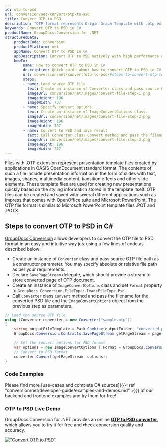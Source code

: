 ```yaml
---
id: otp-to-psd
url: conversion/net/convert/otp-to-psd
title: Convert OTP to PSD
description: "OTP format represents Origin Graph Template with .otp extension. Learn how to convert OTP to PSD file programmatically in C# language using GroupDocs.Conversion for .NET library."
keywords: Convert OTP to PSD in C#
productName: GroupDocs.Conversion for .NET
structuredData:
    productCode: conversion
    productPlatform: net
    appName: Convert OTP to PSD in C#
    appDescription: Convert OTP to PSD natively with high performance using C# language and server side GroupDocs.Conversion for .NET APIs, without the use of any software like Microsoft or Open Office.
    howTo:
        name: How to convert OTP to PSD in C# 
        description: Quick guide about how to convert OTP to PSD in C# with high performance and accuracy.
        url: conversion/net/convert/otp-to-psd/#steps-to-convert-otp-to-psd-in-c
        steps:
        - name: Load source OTP file 
          text: Create an instance of Converter class and pass source OTP file path as a constructor parameter. You may specify absolute or relative file path as per your requirements. 
          imageUrl: conversion/net/images/convert-file-step-1.png
          imageHeight: 196
          imageWidth: 737
        - name: Specify convert options 
          text: Create an instance of ImageConvertOptions class.
          imageUrl: conversion/net/images/convert-file-step-2.png
          imageHeight: 196
          imageWidth: 737
        - name: Convert to PSD and save result 
          text: Call Converter class Convert method and pass the filename for the converted HTML file and the ImageConvertOptions object from the previous step as parameters.
          imageUrl: conversion/net/images/convert-file-step-3.png
          imageHeight: 196
          imageWidth: 737
---
```


Files with .OTP extension represent presentation template files created by applications in OASIS OpenDocument standard format. The contents of such a file include presentation information in the form of slides with text, images, shapes, multimedia content, transition effects and other slide elements. These template files are used for creating new presentations quickly based on the styling information stored in the template itself. OTP files can be created and saved with several different applications such as Impress that comes with OpenOffice suite and Microsoft PowerPoint. The OTP file format is similar to Microsoft PowerPoint template files .POT and .POTX.

## Steps to convert OTP to PSD in C#

[GroupDocs.Conversion](https://products.groupdocs.com/conversion/net) allows developers to convert the OTP file to PSD format in an easy and intuitive way just using a few lines of code as described below:

* Create an instance of `Converter` class and pass source OTP file path as a constructor parameter. You may specify absolute or relative file path as per your requirements. 
* Declare `SavePageStream` delegate, which should provide a stream to store converted page of OTP document.
* Create an instance of `ImageConvertOptions` class and set `Format` property to `GroupDocs.Conversion.FileTypes.ImageFileType.Psd`.
* Call `Converter` class `Convert` method and pass the filename for the converted PSD file and the `ImageConvertOptions` object from the previous step as parameters.

```csharp
// Load the source OTP file
using (Converter converter = new Converter("sample.otp"))
{
    string outputFileTemplate = Path.Combine(outputFolder, "converted-page-{0}.psd");
    GroupDocs.Conversion.Contracts.SavePageStream getPageStream = page => new FileStream(string.Format(outputFileTemplate, page), FileMode.Create);

    // Set the convert options for PSD format
    var options = new ImageConvertOptions { Format = GroupDocs.Conversion.FileTypes.ImageFileType.Psd };   
    // Convert to PSD format
    converter.Convert(getPageStream, options);
}
```

### Code Examples

Please find more [use-cases and complete C# sources]({{< ref "conversion/net/developer-guide/examples-and-demos.md" >}}) of our backend and frontend examples and try them for free!

### OTP to PSD Live Demo

GroupDocs.Conversion for .NET provides an online [**OTP to PSD converter**](https://products.groupdocs.app/conversion/otp-to-psd), which allows you to try it for free and check conversion quality and accuracy.

[!["Convert OTP to PSD"](conversion/net/images/convert-to-psd/convert-otp-to-psd.png)](https://products.groupdocs.app/conversion/otp-to-psd)